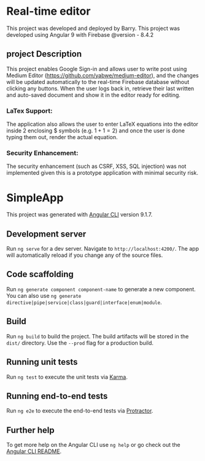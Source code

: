 # Real-time editor
This project was developed and deployed by Barry. This project was developed using Angular 9 with Firebase @version - 8.4.2 
## project Description
This project enables Google Sign-in and allows user to write post using Medium Editor (https://github.com/yabwe/medium-editor), and the changes will be updated automatically to the real-time Firebase database without clicking any buttons. When the user logs back in, retrieve their last written and auto-saved document and show it in the editor ready for editing.
### LaTex Support: 
The application also allows the user to enter LaTeX equations into the editor inside 2 enclosing $ symbols (e.g. $1+1=2$) and once the user is done typing them out, render the actual equation.

### Security Enhancement:
The security enhancement (such as CSRF, XSS, SQL injection) was not implemented given this is a prototype application with minimal security risk.

# SimpleApp

This project was generated with [Angular CLI](https://github.com/angular/angular-cli) version 9.1.7.

## Development server

Run `ng serve` for a dev server. Navigate to `http://localhost:4200/`. The app will automatically reload if you change any of the source files.

## Code scaffolding

Run `ng generate component component-name` to generate a new component. You can also use `ng generate directive|pipe|service|class|guard|interface|enum|module`.

## Build

Run `ng build` to build the project. The build artifacts will be stored in the `dist/` directory. Use the `--prod` flag for a production build.

## Running unit tests

Run `ng test` to execute the unit tests via [Karma](https://karma-runner.github.io).

## Running end-to-end tests

Run `ng e2e` to execute the end-to-end tests via [Protractor](http://www.protractortest.org/).

## Further help

To get more help on the Angular CLI use `ng help` or go check out the [Angular CLI README](https://github.com/angular/angular-cli/blob/master/README.md).
